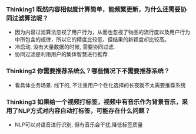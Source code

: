 ### Thinking1 既然内容相似度计算简单，能频繁更新，为什么还需要协同过滤算法呢？
- 因为内容过滤算法忽视了用户行为，从而也忽视了物品的流行度以及用户行为中所包含的规律，所以它的精度比较低，但结果的新颖度却比较高。
- 冷启动, 没有大量数据的时候, 需要协同过滤.
- 协同过滤是利用用户的集体智慧进行推荐


### Thinking2 你需要推荐系统么？哪些情况下不需要推荐系统？
- 看具体业务场景. 线下的, 不注重用户个性化选择的长夜就不太需要推荐系统

### Thinking3 如果给一个视频打标签，视频中有音乐作为背景音乐，采用了NLP方式对内容自动打标签，可能存在什么问题？
- NLP可以对语音进行识别, 但有音乐会干扰,降低标签质量


